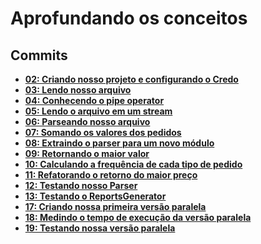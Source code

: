 # Aprofundando os conceitos

## Commits
- **[02: Criando nosso projeto e configurando o Credo](https://github.com/vinifraga/ignite/commit/177c8ad7495c4dcc6eac9f7532c1a4421f9b6ac4)**
- **[03: Lendo nosso arquivo](https://github.com/vinifraga/ignite/commit/928f1273619ac5849c7876617e3a14036e25b269)**
- **[04: Conhecendo o pipe operator](https://github.com/vinifraga/ignite/commit/cd3af2f1a4918951c84b89dc20de16a158fb86de)**
- **[05: Lendo o arquivo em um stream](https://github.com/vinifraga/ignite/commit/247bee13023812cb2d035c024df1866037698d34)**
- **[06: Parseando nosso arquivo](https://github.com/vinifraga/ignite/commit/d8b6390fae9a150668ef79e0f5767838d8054873)**
- **[07: Somando os valores dos pedidos](https://github.com/vinifraga/ignite/commit/6d9d0f3fca5da94fdfdc2acfb97a18542df502b7)**
- **[08: Extraindo o parser para um novo módulo](https://github.com/vinifraga/ignite/commit/18cf3060263e15cf7e2980c106368b5e08140943)**
- **[09: Retornando o maior valor](https://github.com/vinifraga/ignite/commit/7ff033ac04c48b712b0b24b73720071b78442f4a)**
- **[10: Calculando a frequência de cada tipo de pedido](https://github.com/vinifraga/ignite/commit/70536f76a7d22e7779d02b1cbf14a37b5af7cfe8)**
- **[11: Refatorando o retorno do maior preço](https://github.com/vinifraga/ignite/commit/fd941c8d1cf2ca72366720f1b15c0ecbb27378eb)**
- **[12: Testando nosso Parser](https://github.com/vinifraga/ignite/commit/fa7374efec9cafd6a2019d26586e29f40b76857f)**
- **[13: Testando o ReportsGenerator](https://github.com/vinifraga/ignite/commit/cd23d786540fdd2031b5c6fac972c6e91ea1e58c)**
- **[17: Criando nossa primeira versão paralela](https://github.com/vinifraga/ignite/commit/25ab01818aaf06b22d91a2c758c40404e4db3b9f)**
- **[18: Medindo o tempo de execução da versão paralela](https://github.com/vinifraga/ignite/commit/34658809d58bb56ff3a03c84ada9d626639246f1)**
- **[19: Testando nossa versão paralela](https://github.com/vinifraga/ignite/commit/899f13cc78b6003ff0a98dc4edcce6444c0dab63)**